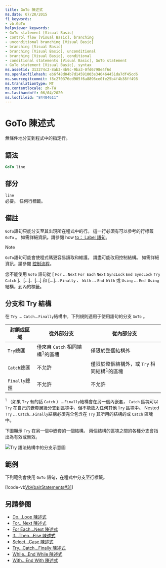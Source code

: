 ```yaml
---
title: GoTo 陳述式
ms.date: 07/20/2015
f1_keywords:
- vb.GoTo
helpviewer_keywords:
- GoTo statement [Visual Basic]
- control flow [Visual Basic], branching
- unconditional branching [Visual Basic]
- branching [Visual Basic]
- branching [Visual Basic], unconditional
- branching [Visual Basic], conditional
- conditional statements [Visual Basic], GoTo statement
- GoTo statement [Visual Basic], syntax
ms.assetid: 313274c2-8ab3-4b9c-9ba3-0fd6798e4f6d
ms.openlocfilehash: eb6f48d04b7d14591003e340464451da7df45cd6
ms.sourcegitcommit: f8c270376ed905f6a8896ce0fe25b4f4b38ff498
ms.translationtype: MT
ms.contentlocale: zh-TW
ms.lasthandoff: 06/04/2020
ms.locfileid: "84404611"
---
```

# <a name="goto-statement"></a>GoTo 陳述式
無條件地分支到程式中的指定行。  
  
## <a name="syntax"></a>語法  
  
```vb  
GoTo line  
```  
  
## <a name="part"></a>部分  
 `line`  
 必要。 任何行標籤。  
  
## <a name="remarks"></a>備註  
 `GoTo`語句只能分支至其出現所在程式中的行。 這一行必須有可以參考的行標籤 `GoTo` 。 如需詳細資訊，請參閱 how [to： Label 語句](../../programming-guide/program-structure/how-to-label-statements.md)。  
  
> [!NOTE]
> `GoTo`語句可能會使程式碼更容易讀取和維護。 請盡可能改用控制結構。 如需詳細資訊，請參閱 [控制流程](../../programming-guide/language-features/control-flow/index.md)。  
  
 您不能使用 `GoTo` 語句從 [ `For` ... `Next` `For Each` `Next` `SyncLock` `End SyncLock` `Try` `Catch` ]、[...]、[...] 和 [...]... `Finally` 、 `With` ... `End With` 或 `Using` ... `End Using` 結構，到內的標籤。  
  
## <a name="branching-and-try-constructions"></a>分支和 Try 結構  
 在 `Try` ... `Catch`...`Finally`結構中，下列規則適用于使用語句的分支 `GoTo` 。  
  
|封鎖或區域|從外部分支|從內部分支|  
|---------------------|-------------------------------|-------------------------------|  
|`Try`總匯|僅來自 `Catch` 相同結構<sup>1</sup>的區塊|僅限於整個結構外|  
|`Catch`總匯|不允許|僅限於整個結構外，或 `Try` 相同結構<sup>1</sup>的區塊|  
|`Finally`總匯|不允許|不允許|  
  
 <sup>1</sup> （如果 `Try` 有的話 `Catch` ）...`Finally`結構會在另一個內嵌套， `Catch` 區塊可以 `Try` 在自己的嵌套層級分支到區塊中，但不能放入任何其他 `Try` 區塊中。 Nested `Try` ... `Catch`...`Finally`結構必須完全包含在 `Try` 其所用的結構的或 `Catch` 區塊中。  
  
 下圖顯示 `Try` 在另一個中嵌套的一個結構。 兩個結構的區塊之間的各種分支會指出為有效或無效。  
  
 ![Try 語法結構中的分支示意圖](./media/goto-statement/try-construction-branching.gif)  
  
## <a name="example"></a>範例  
 下列範例會使用 `GoTo` 語句，在程式中分支至行標籤。  
  
 [!code-vb[VbVbalrStatements#31](~/samples/snippets/visualbasic/VS_Snippets_VBCSharp/VbVbalrStatements/VB/Class1.vb#31)]  
  
## <a name="see-also"></a>另請參閱

- [Do...Loop 陳述式](do-loop-statement.md)
- [For...Next 陳述式](for-next-statement.md)
- [For Each...Next 陳述式](for-each-next-statement.md)
- [If...Then...Else 陳述式](if-then-else-statement.md)
- [Select...Case 陳述式](select-case-statement.md)
- [Try...Catch...Finally 陳述式](try-catch-finally-statement.md)
- [While...End While 陳述式](while-end-while-statement.md)
- [With...End With 陳述式](with-end-with-statement.md)
